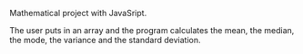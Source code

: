 Mathematical project with JavaSript. 

The user puts in an array and the program calculates the mean, the median, the mode, the variance and the standard deviation. 